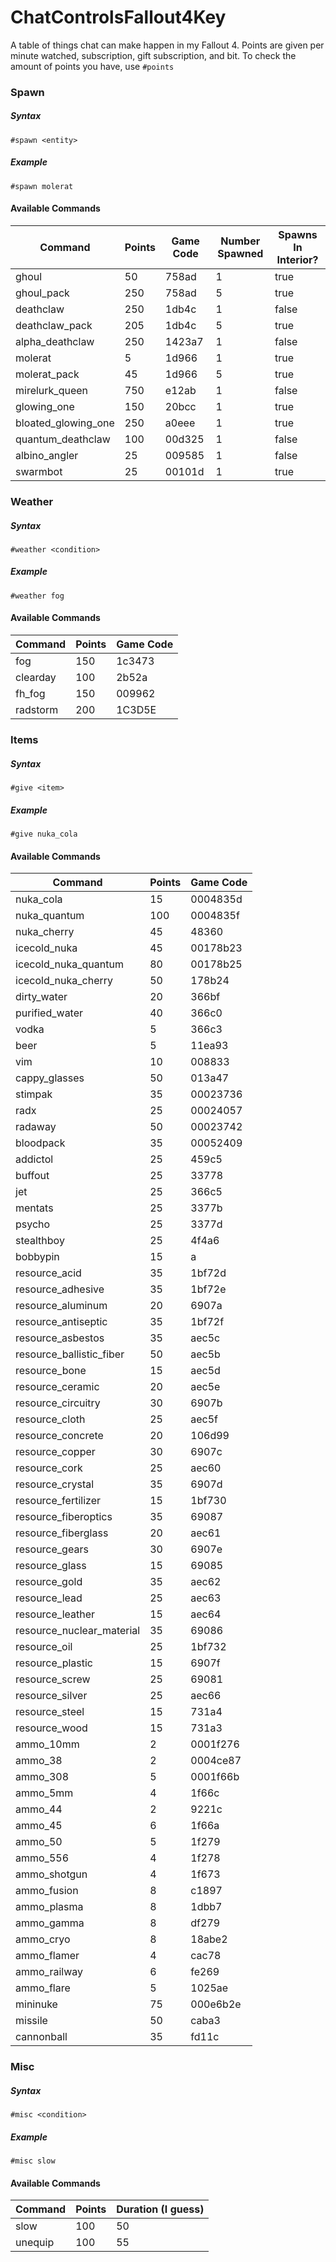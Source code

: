 # ChatControlsFallout4Key
A table of things chat can make happen in my Fallout 4. Points are given per minute watched, subscription, gift subscription, and bit. To check the amount of points you have, use `#points`

### Spawn
##### Syntax
`#spawn <entity>`
##### Example
`#spawn molerat`

#### Available Commands
| Command | Points | Game Code | Number Spawned | Spawns In Interior? |
| ------- | ------ | --------- | -------------- | ------------------- |
|ghoul| 50 |758ad| 1 | true |
|ghoul_pack| 250 |758ad| 5 | true |
|deathclaw| 250 |1db4c| 1 | false |
|deathclaw_pack| 205 |1db4c| 5 | true |
|alpha_deathclaw| 250 |1423a7| 1 | false |
|molerat| 5 |1d966| 1 | true |
|molerat_pack| 45 |1d966| 5 | true |
|mirelurk_queen| 750 |e12ab| 1 | false |
|glowing_one| 150 |20bcc| 1 | true |
|bloated_glowing_one| 250 |a0eee| 1 | true |
|quantum_deathclaw| 100 |00d325| 1 | false |
|albino_angler| 25 |009585| 1 | false |
|swarmbot| 25 |00101d| 1 | true |

### Weather
##### Syntax
`#weather <condition>`
##### Example
`#weather fog`

#### Available Commands
| Command | Points | Game Code |
| ------- | ------ | --------- |
|fog| 150 |1c3473|
|clearday| 100 |2b52a|
|fh_fog| 150 |009962|
|radstorm| 200 |1C3D5E|

### Items
##### Syntax
`#give <item>`
##### Example
`#give nuka_cola`

#### Available Commands
| Command | Points | Game Code |
| ------- | ------ | --------- |
|nuka_cola| 15 |0004835d|
|nuka_quantum| 100 |0004835f|
|nuka_cherry| 45 |48360|
|icecold_nuka| 45 |00178b23|
|icecold_nuka_quantum| 80 |00178b25|
|icecold_nuka_cherry| 50 |178b24|
|dirty_water| 20 |366bf|
|purified_water| 40 |366c0|
|vodka| 5 |366c3|
|beer| 5 |11ea93|
|vim| 10 |008833| |DLCCoast.esm|
|cappy_glasses| 50 |013a47| |DLCNukaWorld.esm|
|stimpak| 35 |00023736|
|radx| 25 |00024057|
|radaway| 50 |00023742|
|bloodpack| 35 |00052409|
|addictol| 25 |459c5|
|buffout| 25 |33778|
|jet| 25 |366c5|
|mentats| 25 |3377b|
|psycho| 25 |3377d|
|stealthboy| 25 |4f4a6|
|bobbypin| 15 |a|
|resource_acid| 35 |1bf72d|
|resource_adhesive| 35 |1bf72e|
|resource_aluminum| 20 |6907a|
|resource_antiseptic| 35 |1bf72f|
|resource_asbestos| 35 |aec5c|
|resource_ballistic_fiber| 50 |aec5b|
|resource_bone| 15 |aec5d|
|resource_ceramic| 20 |aec5e|
|resource_circuitry| 30 |6907b|
|resource_cloth| 25 |aec5f|
|resource_concrete| 20 |106d99|
|resource_copper| 30 |6907c|
|resource_cork| 25 |aec60|
|resource_crystal| 35 |6907d|
|resource_fertilizer| 15 |1bf730|
|resource_fiberoptics| 35 |69087|
|resource_fiberglass| 20 |aec61|
|resource_gears| 30 |6907e|
|resource_glass| 15 |69085|
|resource_gold| 35 |aec62|
|resource_lead| 25 |aec63|
|resource_leather| 15 |aec64|
|resource_nuclear_material| 35 |69086|
|resource_oil| 25 |1bf732|
|resource_plastic| 15 |6907f|
|resource_screw| 25 |69081|
|resource_silver| 25 |aec66|
|resource_steel| 15 |731a4|
|resource_wood| 15 |731a3|
|ammo_10mm| 2 |0001f276|
|ammo_38| 2 |0004ce87|
|ammo_308| 5 |0001f66b|
|ammo_5mm| 4 |1f66c|
|ammo_44| 2 |9221c|
|ammo_45| 6 |1f66a|
|ammo_50| 5 |1f279|
|ammo_556| 4 |1f278|
|ammo_shotgun| 4 |1f673|
|ammo_fusion| 8 |c1897|
|ammo_plasma| 8 |1dbb7|
|ammo_gamma| 8 |df279|
|ammo_cryo| 8 |18abe2|
|ammo_flamer| 4 |cac78|
|ammo_railway| 6 |fe269|
|ammo_flare| 5 |1025ae|
|mininuke| 75 |000e6b2e|
|missile| 50 |caba3|
|cannonball| 35 |fd11c|

### Misc
##### Syntax
`#misc <condition>`
##### Example
`#misc slow`

#### Available Commands
| Command | Points | Duration (I guess) |
| ------- | ------ | --------- |
|slow| 100 |  50|
|unequip| 100 |  55|
